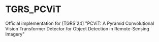 # TGRS_PCViT
Official implementation for [TGRS'24] "PCViT: A Pyramid Convolutional Vision Transformer Detector for Object Detection in Remote-Sensing Imagery"
